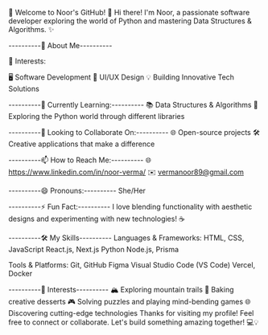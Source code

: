 🌟 Welcome to Noor's GitHub! 🌟
Hi there! I'm Noor, a passionate software developer exploring the world of Python and mastering Data Structures & Algorithms. ✨

----------🚀 About Me----------

👀 Interests:

🖥️ Software Development
🎨 UI/UX Design
💡 Building Innovative Tech Solutions

----------🌱 Currently Learning:----------
📚 Data Structures & Algorithms
🐍 Exploring the Python world through different libraries

----------💞️ Looking to Collaborate On:----------
🌐 Open-source projects
🛠️ Creative applications that make a difference

----------📫 How to Reach Me:----------
🌐 https://www.linkedin.com/in/noor-verma/
✉️ vermanoor89@gmail.com

----------😄 Pronouns:----------
She/Her

----------⚡ Fun Fact:----------
I love blending functionality with aesthetic designs and experimenting with new technologies! ☕

----------🛠️ My Skills----------
Languages & Frameworks:
HTML, CSS, JavaScript
React.js, Next.js
Python
Node.js, Prisma

Tools & Platforms:
Git, GitHub
Figma
Visual Studio Code (VS Code)
Vercel, Docker

----------🧩 Interests----------
🏔️ Exploring mountain trails
🍰 Baking creative desserts
🎮 Solving puzzles and playing mind-bending games
🌐 Discovering cutting-edge technologies
Thanks for visiting my profile! Feel free to connect or collaborate. Let's build something amazing together! 💻💡

<!---
noorverma/noorverma is a ✨ special ✨ repository because its `README.md` (this file) appears on your GitHub profile.
You can click the Preview link to take a look at your changes.
--->
